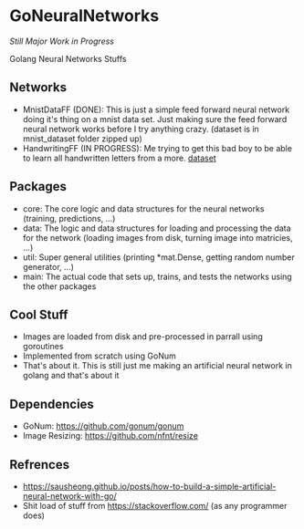 # GoNeuralNetworks

*Still Major Work in Progress*

Golang Neural Networks Stuffs

## Networks

- MnistDataFF (DONE): This is just a simple feed forward neural network doing it's thing on a mnist data set. Just making sure the feed forward neural network works before I try anything crazy. (dataset is in mnist_dataset folder zipped up)
- HandwritingFF (IN PROGRESS): Me trying to get this bad boy to be able to learn all handwritten letters from a more. [dataset]()

## Packages

- core: The core logic and data structures for the neural networks (training, predictions, ...)
- data: The logic and data structures for loading and processing the data for the network (loading images from disk, turning image into matricies, ...)
- util: Super general utilities (printing \*mat.Dense, getting random number generator, ...)
- main: The actual code that sets up, trains, and tests the networks using the other packages

## Cool Stuff

- Images are loaded from disk and pre-processed in parrall using goroutines
- Implemented from scratch using GoNum
- That's about it. This is still just me making an artificial neural network in golang and that's about it

## Dependencies

- GoNum: https://github.com/gonum/gonum
- Image Resizing: https://github.com/nfnt/resize

## Refrences

- https://sausheong.github.io/posts/how-to-build-a-simple-artificial-neural-network-with-go/
- Shit load of stuff from https://stackoverflow.com/ (as any programmer does)
